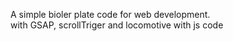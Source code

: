 A simple bioler plate code for web development. <br>
with GSAP, scrollTriger and locomotive with js code 
